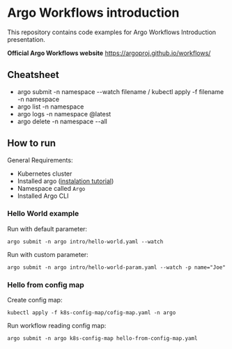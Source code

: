 # Argo Workflows introduction
This repository contains code examples for Argo Workflows Introduction presentation.

**Official Argo Workflows website** https://argoproj.github.io/workflows/

## Cheatsheet
- argo submit -n namespace --watch filename / kubectl apply -f filename -n namespace
- argo list -n namespace 
- argo logs -n namespace @latest
- argo delete -n namespace --all

## How to run
General Requirements:
- Kubernetes cluster
- Installed argo ([instalation tutorial]((https://argoproj.github.io/argo-workflows/quick-start/#install-argo-workflows)))
- Namespace called `Argo`
- Installed Argo CLI 

### Hello World example

Run with default parameter:

```argo submit -n argo intro/hello-world.yaml --watch```

Run with custom parameter:

```argo submit -n argo intro/hello-world-param.yaml --watch -p name="Joe"``` 

### Hello from config map

Create config map:

```kubectl apply -f k8s-config-map/cofig-map.yaml -n argo```

Run workflow reading config map:

```argo submit -n argo k8s-config-map hello-from-config-map.yaml```
